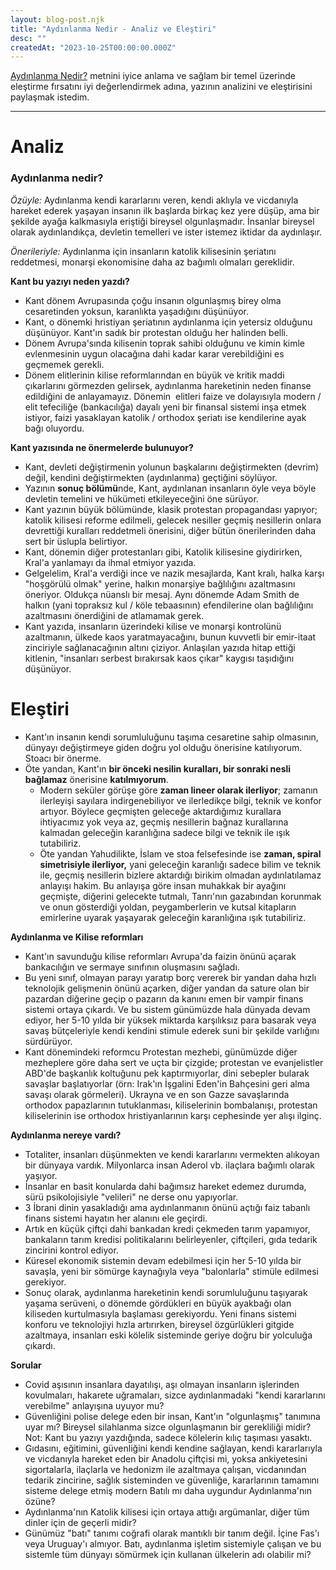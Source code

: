 ```yaml
---
layout: blog-post.njk
title: "Aydınlanma Nedir - Analiz ve Eleştiri"
desc: ""
createdAt: "2023-10-25T00:00:00.000Z"
---
```


[Aydınlanma Nedir?](https://azerkoculu.com/posts/2023-10-9-kant-aydinlanma-nedir) metnini iyice anlama ve sağlam bir temel üzerinde eleştirme fırsatını iyi değerlendirmek adına, yazının analizini ve eleştirisini paylaşmak istedim.

---

# Analiz

### Aydınlanma nedir?

*Özüyle:* Aydınlanma kendi kararlarını veren, kendi aklıyla ve vicdanıyla hareket ederek yaşayan insanın ilk başlarda birkaç kez yere düşüp, ama bir şekilde ayağa kalkmasıyla eriştiği bireysel olgunlaşmadır. İnsanlar bireysel olarak aydınlandıkça, devletin temelleri ve ister istemez iktidar da aydınlaşır.

*Önerileriyle:* Aydınlanma için insanların katolik kilisesinin şeriatını reddetmesi, monarşi ekonomisine daha az bağımlı olmaları gereklidir.

**Kant bu yazıyı neden yazdı?**

- Kant dönem Avrupasında çoğu insanın olgunlaşmış birey olma cesaretinden yoksun, karanlıkta yaşadığını düşünüyor.
- Kant, o dönemki hristiyan şeriatının aydınlanma için yetersiz olduğunu düşünüyor. Kant'ın sadık bir protestan olduğu her halinden belli.
- Dönem Avrupa'sında kilisenin toprak sahibi olduğunu ve kimin kimle evlenmesinin uygun olacağına dahi kadar karar verebildiğini es geçmemek gerekli.
- Dönem elitlerinin kilise reformlarından en büyük ve kritik maddi çıkarlarını görmezden gelirsek, aydınlanma hareketinin neden finanse edildiğini de anlayamayız. Dönemin  elitleri faize ve dolayısıyla modern / elit tefeciliğe (bankacılığa) dayalı yeni bir finansal sistemi inşa etmek istiyor, faizi yasaklayan katolik / orthodox şeriatı ise kendilerine ayak bağı oluyordu.

**Kant yazısında ne önermelerde bulunuyor?**

- Kant, devleti değiştirmenin yolunun başkalarını değiştirmekten (devrim) değil, kendini değiştirmekten (aydınlanma) geçtiğini söylüyor.
- Yazının **sonuç bölümü**nde, Kant, aydınlanan insanların öyle veya böyle devletin temelini ve hükümeti etkileyeceğini öne sürüyor.
- Kant yazının büyük bölümünde, klasik protestan propagandası yapıyor; katolik kilisesi reforme edilmeli, gelecek nesiller geçmiş nesillerin onlara devrettiği kuralları reddetmeli önerisini, diğer bütün önerilerinden daha sert bir üslupla belirtiyor.
- Kant, dönemin diğer protestanları gibi, Katolik kilisesine giydirirken, Kral'a yanlamayı da ihmal etmiyor yazıda.
- Gelgelelim, Kral'a verdiği ince ve nazik mesajlarda, Kant kralı, halka karşı "hoşgörülü olmak" yerine, halkın monarşiye bağlılığını azaltmasını öneriyor. Oldukça nüanslı bir mesaj. Aynı dönemde Adam Smith de halkın (yani topraksız kul / köle tebaasının) efendilerine olan bağlılığını azaltmasını önerdiğini de atlamamak gerek.
- Kant yazıda, insanların üzerindeki kilise ve monarşi kontrolünü azaltmanın, ülkede kaos yaratmayacağını, bunun kuvvetli bir emir-itaat zinciriyle sağlanacağının altını çiziyor. Anlaşılan yazıda hitap ettiği kitlenin, "insanları serbest bırakırsak kaos çıkar" kaygısı taşıdığını düşünüyor.

# Eleştiri

- Kant'ın insanın kendi sorumluluğunu taşıma cesaretine sahip olmasının, dünyayı değiştirmeye giden doğru yol olduğu önerisine katılıyorum. Stoacı bir önerme.
- Öte yandan, Kant'ın **bir önceki nesilin kuralları, bir sonraki nesli bağlamaz** önerisine **katılmıyorum**.
  - Modern seküler görüşe göre **zaman lineer olarak ilerliyor**; zamanın ilerleyişi sayılara indirgenebiliyor ve ilerledikçe bilgi, teknik ve konfor artıyor. Böylece geçmişten geleceğe aktardığımız kurallara ihtiyacımız yok veya az, geçmiş nesillerin bağnaz kurallarına kalmadan geleceğin karanlığına sadece bilgi ve teknik ile ışık tutabiliriz.
  - Öte yandan Yahudilikte, İslam ve stoa felsefesinde ise **zaman, spiral simetrisiyle ilerliyor,** yani geleceğin karanlığı sadece bilim ve teknik ile, geçmiş nesillerin bizlere aktardığı birikim olmadan aydınlatılamaz anlayışı hakim. Bu anlayışa göre insan muhakkak bir ayağını geçmişte, diğerini gelecekte tutmalı, Tanrı'nın gazabından korunmak ve onun gösterdiği yoldan, peygamberlerin ve kutsal kitapların emirlerine uyarak yaşayarak geleceğin karanlığına ışık tutabiliriz.

**Aydınlanma ve Kilise reformları**

- Kant'ın savunduğu kilise reformları Avrupa'da faizin önünü açarak bankacılığın ve sermaye sınıfının oluşmasını sağladı.
- Bu yeni sınıf, olmayan parayı yaratıp borç vererek bir yandan daha hızlı teknolojik gelişmenin önünü açarken, diğer yandan da sature olan bir pazardan diğerine geçip o pazarın da kanını emen bir vampir finans sistemi ortaya çıkardı. Ve bu sistem günümüzde hala dünyada devam ediyor, her 5-10 yılda bir yüksek miktarda karşılıksız para basarak veya savaş bütçeleriyle kendi kendini stimule ederek suni bir şekilde varlığını sürdürüyor.
- Kant dönemindeki reformcu Protestan mezhebi, günümüzde diğer mezheplere göre daha sert ve uçta bir çizgide; protestan ve evanjelistler ABD'de başkanlık koltuğunu pek kaptırmıyorlar, dini sebepler bularak savaşlar başlatıyorlar (örn: Irak'ın İşgalini Eden'in Bahçesini geri alma savaşı olarak görmeleri). Ukrayna ve en son Gazze savaşlarında orthodox papazlarının tutuklanması, kiliselerinin bombalanışı, protestan kiliselerinin ise orthodox hristiyanlarının karşı cephesinde yer alışı ilginç.

**Aydınlanma nereye vardı?**

- Totaliter, insanları düşünmekten ve kendi kararlarını vermekten alıkoyan bir dünyaya vardık. Milyonlarca insan Aderol vb. ilaçlara bağımlı olarak yaşıyor.
- İnsanlar en basit konularda dahi bağımsız hareket edemez durumda, sürü psikolojisiyle "velileri" ne derse onu yapıyorlar.
- 3 İbrani dinin yasakladığı ama aydınlanmanın önünü açtığı faiz tabanlı finans sistemi hayatın her alanını ele geçirdi.
- Artık en küçük çiftçi dahi bankadan kredi çekmeden tarım yapamıyor, bankaların tarım kredisi politikalarını belirleyenler, çiftçileri, gıda tedarik zincirini kontrol ediyor.
- Küresel ekonomik sistemin devam edebilmesi için her 5-10 yılda bir savaşla, yeni bir sömürge kaynağıyla veya "balonlarla" stimüle edilmesi gerekiyor.
- Sonuç olarak, aydınlanma hareketinin kendi sorumluluğunu taşıyarak yaşama serüveni, o dönemde gördükleri en büyük ayakbağı olan kiliseden kurtulmasıyla başlaması gerekiyordu. Yeni finans sistemi konforu ve teknolojiyi hızla artırırken, bireysel özgürlükleri gitgide azaltmaya, insanları eski kölelik sisteminde geriye doğru bir yolculuğa çıkardı.

**Sorular**

- Covid aşısının insanlara dayatılışı, aşı olmayan insanların işlerinden kovulmaları, hakarete uğramaları, sizce aydınlanmadaki "kendi kararlarını verebilme" anlayışına uyuyor mu?
- Güvenliğini polise delege eden bir insan, Kant'ın "olgunlaşmış" tanımına uyar mı? Bireysel silahlanma sizce olgunlaşmanın bir gerekliliği midir? Not: Kant bu yazıyı yazdığında, sadece kölelerin kılıç taşıması yasaktı.
- Gıdasını, eğitimini, güvenliğini kendi kendine sağlayan, kendi kararlarıyla ve vicdanıyla hareket eden bir Anadolu çiftçisi mi, yoksa ankiyetesini sigortalarla, ilaçlarla ve hedonizm ile azaltmaya çalışan, vicdanından tedarik zincirine, sağlık sisteminden ve güvenliğe, kararlarının tamamını sisteme delege etmiş modern Batılı mı daha uygundur Aydınlanma'nın özüne?
- Aydınlanma'nın Katolik kilisesi için ortaya attığı argümanlar, diğer tüm dinler için de geçerli midir?
- Günümüz "batı" tanımı coğrafi olarak mantıklı bir tanım değil. İçine Fas'ı veya Uruguay'ı almıyor. Batı, aydınlanma işletim sistemiyle çalışan ve bu sistemle tüm dünyayı sömürmek için kullanan ülkelerin adı olabilir mi?
